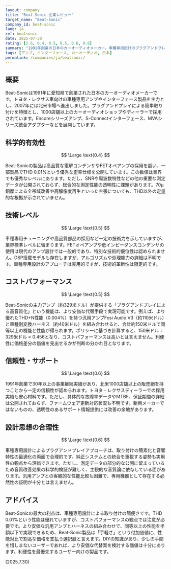 ```yaml
---
layout: company
title: "Beat-Sonic 企業レビュー"
target_name: "Beat-Sonic"
company_id: beat-sonic
lang: ja
ref: beatsonic
date: 2025-07-30
rating: [2.6, 0.4, 0.5, 0.5, 0.6, 0.6]
summary: "1991年創業の日本のカーオーディオメーカー。車種専用設計のプラグアンドプレイ製品を展開し、THD 0.01%という優れた測定性能と利便性を両立。"
tags: [アンプ, インターフェース, カーオーディオ, 日本]
permalink: /companies/ja/beatsonic/
---
```

## 概要

Beat-Sonicは1991年に愛知県で創業された日本のカーオーディオメーカーです。トヨタ・レクサス車向けの車種専用アンプやインターフェース製品を主力とし、2007年には北米市場へ進出しました。プラグアンドプレイによる簡単取り付けを特徴とし、1000店舗以上のカーオーディオショップやディーラーで採用されています。Encoreシリーズアンプ、S-Connectインターフェース、MVAシリーズ統合アダプターなどを展開しています。

## 科学的有効性

$$ \Large \text{0.4} $$

Beat-Sonicの製品は高品質な電解コンデンサやFETオペアンプの採用を謳い、一部製品でTHD 0.01%という優秀な歪率仕様を公開しています。この数値は業界でも優秀なレベルにあります。ただし、SNRや周波数特性などの他の重要な測定データが公開されておらず、総合的な測定性能の透明性に課題があります。70μ銅厚による全帯域改善や高解像度再生といった主張についても、THD以外の定量的な根拠が示されていません。

## 技術レベル

$$ \Large \text{0.5} $$

車種専用チューニングや高品質部品の採用など一定の技術力を示していますが、業界標準レベルに留まります。FETオペアンプや低インピーダンスコンデンサの使用は現代のアンプ設計では一般的であり、特別な技術的優位性は認められません。DSP搭載モデルも存在しますが、アルゴリズムや処理能力の詳細は不明です。車種専用設計のアプローチは実用的ですが、技術的革新性は限定的です。

## コストパフォーマンス

$$ \Large \text{0.5} $$

Beat-Sonicの主力アンプ（約329米ドル）が提供する「プラグアンドプレイによる高音質化」という機能は、より安価な代替手段で実現可能です。例えば、より優れたTHD+N性能（0.004%）を持つ汎用アンプFosi Audio V3（約110米ドル）と車種別変換ハーネス（約40米ドル）を組み合わせると、合計約150米ドルで同等以上の機能と性能が得られます。ポリシーに基づき計算すると、150米ドル ÷ 329米ドル = 0.456となり、コストパフォーマンスは高いとは言えません。利便性に価格差分の価値を見出せるかが判断の分かれ目となります。

## 信頼性・サポート

$$ \Large \text{0.6} $$

1991年創業で30年以上の事業継続実績があり、北米1000店舗以上の販売網を持つことから一定の信頼性が認められます。トヨタ・レクサスディーラーでの採用実績も安心材料です。ただし、具体的な故障率データやMTBF、保証期間の詳細は公開されておらず、ファームウェア更新対応状況も不明です。新興メーカーではないものの、透明性のあるサポート情報提供には改善の余地があります。

## 設計思想の合理性

$$ \Large \text{0.6} $$

車種専用設計によるプラグアンドプレイアプローチは、取り付けの簡素化と音響特性の最適化の両面で合理的です。純正システムとの統合を重視する姿勢も実用性の観点から評価できます。ただし、測定データの部分的な公開に留まっているため音質改善効果の科学的検証が難しく、主観的な音質論に依存している面があります。汎用アンプとの客観的な性能比較も困難で、専用機器として存在する必然性の証明が十分とは言えません。

## アドバイス

Beat-Sonicの最大の利点は、車種専用設計による取り付けの簡便さです。THD 0.01%という性能は優れていますが、コストパフォーマンスの観点では注意が必要です。より安価な汎用アンプとハーネスの組み合わせで、同等以上の性能を半額以下で実現できるため、Beat-Sonic製品は「手軽さ」という付加価値に、性能対比で割高な価格を支払う選択肢と言えます。DIYの知識があり、少しの手間を惜しまないユーザーであれば、より安価な代替案を検討する価値は十分にあります。利便性を最優先するユーザー向けの製品です。

(2025.7.30)
